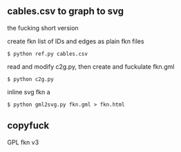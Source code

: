 ## cables.csv to graph to svg

the fucking short version

create fkn list of IDs and edges as plain fkn files

    $ python ref.py cables.csv

read and modify c2g.py, then create and fuckulate fkn.gml
    
    $ python c2g.py

inline svg fkn a

    $ python gml2svg.py fkn.gml > fkn.html

## copyfuck

GPL fkn v3
